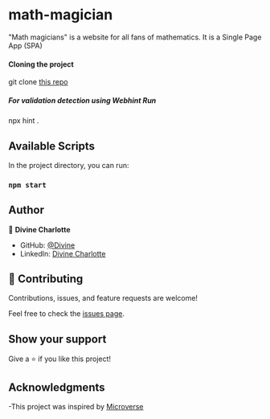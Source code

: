 # math-magician

"Math magicians" is a website for all fans of mathematics. It is a Single Page App (SPA)


#### Cloning the project

git clone [this repo](git@github.com:divinecharlotte/math-magician.git) 


##### For validation detection using Webhint Run

npx hint .

## Available Scripts

In the project directory, you can run:

### `npm start`




## Author

👤 **Divine Charlotte**

- GitHub: [@Divine](https://github.com/divinecharlotte)
- LinkedIn: [Divine Charlotte](https://www.linkedin.com/in/charlotte-divine-dusenge-31b19017a/)

## 🤝 Contributing

Contributions, issues, and feature requests are welcome!

Feel free to check the [issues page](https://github.com/divinecharlotte/math-magician/issues).

## Show your support

Give a ⭐️ if you like this project!

## Acknowledgments

-This project was inspired by [Microverse](https://www.microverse.org)


